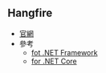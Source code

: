 ## Hangfire

* [官網]( https://www.hangfire.io/ )
* 參考
    * [fot .NET Framework](https://blog.kkbruce.net/2015/09/hangfire-aspnet-mvc-webapi.html)
    * [for .NET Core](https://dotblogs.com.tw/libtong/2017/10/15/183524)

